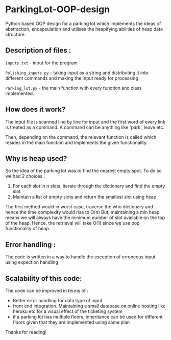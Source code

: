 # ParkingLot-OOP-design
Python based OOP design for a parking lot which implements the ideas of abstraction, encapsulation and utilises the heapifying abilities of heap data structure.


## Description of files :
`Inputs.txt` - input for the program

`Polishing_inputs.py` - taking input as a string and distributing it into different commands and making the input ready for processing

`Parking_lot.py` - the main function with every function and class implemented.

## How does it work?
The input file is scanned line by line for input and the first word of every link is treated as a command. A command can be anything like 'park', leave etc.

Then, depending on the command, the relevant function is called which resides in the main function and implements the given functionality.

## Why is heap used?

So the idea of the parking lot was to find the nearest empty spot. To do so we had 2 choices :
1. For each slot in n slots, iterate through the dictionary and find the empty slot
2. Maintain a list of empty slots and return the smallest slot using heap

The first method would in worst case, traverse the who dictionary and hence the time complexity would rise to O(n)
But, maintaining a min heap means we will always have the minimum number of slot available on the top of the heap. Hence, the retrieval will take O(1) since we use pop functionality of heap.

## Error handling :
The code is written in a way to handle the exception of erroneous input using expection handling

## Scalability of this code:
The code can be improved in terms of :
- Better error handling for data type of input
- front end integration. Maintaining a small database on online hosting like heroku etc for a visual effect of the ticketing system
- if a parking lot has multiple floors, inheritance can be used for different floors given that they are implemented using same plan


Thanks for reading!
